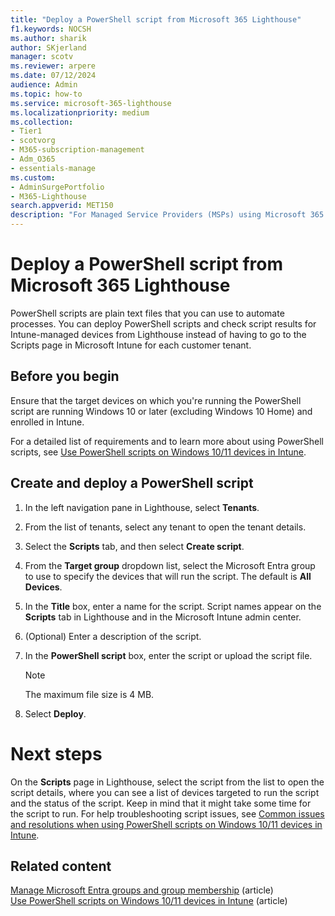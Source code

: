 ```yaml
---
title: "Deploy a PowerShell script from Microsoft 365 Lighthouse"
f1.keywords: NOCSH
ms.author: sharik
author: SKjerland
manager: scotv
ms.reviewer: arpere
ms.date: 07/12/2024
audience: Admin
ms.topic: how-to
ms.service: microsoft-365-lighthouse
ms.localizationpriority: medium
ms.collection:
- Tier1
- scotvorg
- M365-subscription-management
- Adm_O365
- essentials-manage
ms.custom:
- AdminSurgePortfolio
- M365-Lighthouse
search.appverid: MET150
description: "For Managed Service Providers (MSPs) using Microsoft 365 Lighthouse, learn how to deploy a PowerShell script from Lighthouse."
---
```


# Deploy a PowerShell script from Microsoft 365 Lighthouse

PowerShell scripts are plain text files that you can use to automate processes. You can deploy PowerShell scripts and check script results for Intune-managed devices from Lighthouse instead of having to go to the Scripts page in Microsoft Intune for each customer tenant.

## Before you begin

Ensure that the target devices on which you're running the PowerShell script are running Windows 10 or later (excluding Windows 10 Home) and enrolled in Intune.

For a detailed list of requirements and to learn more about using PowerShell scripts, see [Use PowerShell scripts on Windows 10/11 devices in Intune](/mem/intune/apps/intune-management-extension).

## Create and deploy a PowerShell script

1. In the left navigation pane in Lighthouse, select **Tenants**.

2. From the list of tenants, select any tenant to open the tenant details.
 
3. Select the **Scripts** tab, and then select **Create script**.

4. From the **Target group** dropdown list, select the Microsoft Entra group to use to specify the devices that will run the script. The default is **All Devices**.

5. In the **Title** box, enter a name for the script. Script names appear on the **Scripts** tab in Lighthouse and in the Microsoft Intune admin center. 

6. (Optional) Enter a description of the script. 

7. In the **PowerShell script** box, enter the script or upload the script file. 

    > [!NOTE]
    > The maximum file size is 4 MB. 

8. Select **Deploy**.
 
# Next steps

On the **Scripts** page in Lighthouse, select the script from the list to open the script details, where you can see a list of devices targeted to run the script and the status of the script. Keep in mind that it might take some time for the script to run. For help troubleshooting script issues, see [Common issues and resolutions when using PowerShell scripts on Windows 10/11 devices in Intune](/mem/intune/apps/intune-management-extension).

## Related content

[Manage Microsoft Entra groups and group membership](/entra/fundamentals/how-to-manage-groups) (article)\
[Use PowerShell scripts on Windows 10/11 devices in Intune](/mem/intune/apps/intune-management-extension) (article)